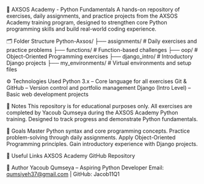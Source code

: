 🐍 AXSOS Academy - Python Fundamentals
A hands-on repository of exercises, daily assignments, and practice projects from the AXSOS Academy training program, designed to strengthen core Python programming skills and build real-world coding experience.

🗂️ Folder Structure
Python-Axsos/ ├── assignments/ # Daily exercises and practice problems ├── functions/ # Function-based challenges ├── oop/ # Object-Oriented Programming exercises ├── django_intro/ # Introductory Django projects ├── my_environments/ # Virtual environments and setup files

⚙️ Technologies Used
Python 3.x – Core language for all exercises
Git & GitHub – Version control and portfolio management
Django (Intro Level) – Basic web development projects

📌 Notes
This repository is for educational purposes only.
All exercises are completed by Yacoub Qumseya during the AXSOS Academy Python training.
Designed to track progress and demonstrate Python fundamentals.

🚀 Goals
Master Python syntax and core programming concepts.
Practice problem-solving through daily assignments.
Apply Object-Oriented Programming principles.
Gain introductory experience with Django projects.

🔗 Useful Links
AXSOS Academy
GitHub Repository

👤 Author
Yacoub Qumseya – Aspiring Python Developer
Email: qumsiyeh37@gmail.com | GitHub: Jacob11Q1
